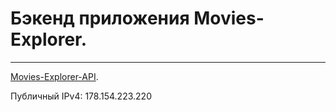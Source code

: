 # Бэкенд приложения Movies-Explorer.  

------------------------- ------------------------- -------------------------  

[Movies-Explorer-API](https://api.knpr.diploma.nomoredomains.club).  

Публичный IPv4: 178.154.223.220
